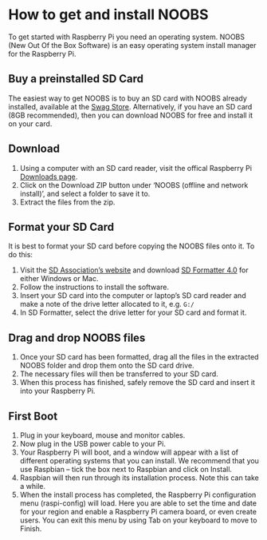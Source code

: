 # How to get and install NOOBS

To get started with Raspberry Pi you need an operating system. NOOBS (New Out Of the Box Software) is an easy operating system install manager for the Raspberry Pi.

## Buy a preinstalled SD Card

The easiest way to get NOOBS is to buy an SD card with NOOBS already installed, available at the [Swag Store](http://swag.raspberrypi.org/products/noobs-8gb-sd-card). Alternatively, if you have an SD card (8GB recommended), then you can download NOOBS for free and install it on your card.

## Download

1. Using a computer with an SD card reader, visit the offical Raspberry Pi [Downloads page](http://www.raspberrypi.org/downloads/).
1. Click on the Download ZIP button under ‘NOOBS (offline and network install)’, and select a folder to save it to.
1. Extract the files from the zip.

## Format your SD Card

It is best to format your SD card before copying the NOOBS files onto it. To do this:

1. Visit the [SD Association’s website](http://www.sdcard.org/) and download [SD Formatter 4.0](https://www.sdcard.org/downloads/formatter_4/index.html) for either Windows or Mac.
1. Follow the instructions to install the software.
1. Insert your SD card into the computer or laptop’s SD card reader and make a note of the drive letter allocated to it, e.g. `G:/`
1. In SD Formatter, select the drive letter for your SD card and format it.

## Drag and drop NOOBS files

1. Once your SD card has been formatted, drag all the files in the extracted NOOBS folder and drop them onto the SD card drive.
1. The necessary files will then be transferred to your SD card.
1. When this process has finished, safely remove the SD card and insert it into your Raspberry Pi.

## First Boot

1. Plug in your keyboard, mouse and monitor  cables.
1. Now plug in the USB power cable to your Pi.
1. Your Raspberry Pi will boot, and a window will appear with a list of different operating systems that you can install. We recommend that you use Raspbian – tick the box next to Raspbian and click on Install.
1. Raspbian will then run through its installation process. Note this can take a while.
1. When the install process has completed, the Raspberry Pi configuration menu (raspi-config) will load. Here you are able to set the time and date for your region and enable a Raspberry Pi camera board, or even create users. You can exit this menu by using Tab on your keyboard to move to Finish.
